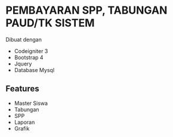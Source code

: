 # PEMBAYARAN SPP, TABUNGAN PAUD/TK SISTEM

Dibuat dengan

- Codeigniter 3
- Bootstrap 4
- Jquery
- Database Mysql

## Features

- Master Siswa
- Tabungan
- SPP
- Laporan
- Grafik
